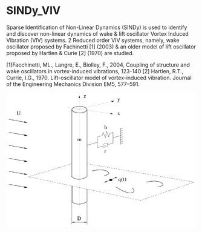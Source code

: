 # SINDy_VIV
Sparse Identification of Non-Linear Dynamics (SINDy) is used to identify and discover non-linear dynamics of wake &amp; lift oscillator Vortex Induced Vibration (VIV) systems. 2 Reduced order VIV systems, namely, wake oscillator proposed by Fachinetti [1] (2003) &amp; an older model of lift oscillator proposed by Hartlen &amp; Curie [2] (1970) are studied. 

[1]Facchinetti, ML., Langre, E., Biolley, F., 2004, Coupling of structure and wake oscillators in vortex-induced vibrations, 123-140
[2] Hartlen, R.T., Currie, I.G., 1970. Lift-oscillator model of vortex-induced vibration. Journal of the Engineering Mechanics Division EM5, 577–591.


![1dof FSI of a cylinder mounted elastically](Model-of-1DOF-elastically-supported-rigid-structure-experiencing-VIV.png)
